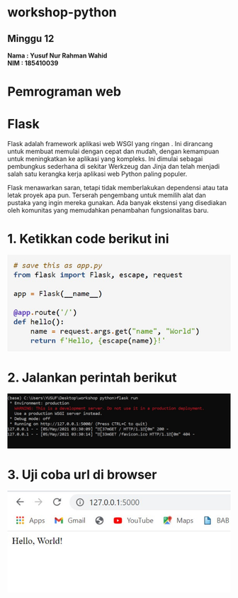 # workshop-python
<h2>Minggu 12</h2>
<b>Nama : Yusuf Nur Rahman Wahid</b></br>
<b>NIM : 185410039</b>

# Pemrograman web

# Flask

Flask adalah framework aplikasi web WSGI yang ringan . Ini dirancang untuk membuat memulai dengan cepat dan mudah, dengan kemampuan untuk meningkatkan ke aplikasi yang kompleks. Ini dimulai sebagai pembungkus sederhana di sekitar Werkzeug dan Jinja dan telah menjadi salah satu kerangka kerja aplikasi web Python paling populer.

Flask menawarkan saran, tetapi tidak memberlakukan dependensi atau tata letak proyek apa pun. Terserah pengembang untuk memilih alat dan pustaka yang ingin mereka gunakan. Ada banyak ekstensi yang disediakan oleh komunitas yang memudahkan penambahan fungsionalitas baru.

# 1. Ketikkan code berikut ini

<img src="https://github.com/yusufnrw13/workshop-python/blob/master/Minggu11/gambar/gambar1.jpg"/>

# 2. Jalankan perintah berikut

<img src="https://github.com/yusufnrw13/workshop-python/blob/master/Minggu11/gambar/gambar2.jpg"/>

# 3. Uji coba url di browser

<img src="https://github.com/yusufnrw13/workshop-python/blob/master/Minggu11/gambar/gambar3.jpg"/>




